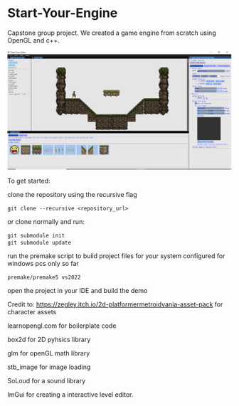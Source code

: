 # Start-Your-Engine
Capstone group project. We created a game engine from scratch using OpenGL and c++.

![Image](StartYourEngine_Screenshot.png)

To get started:


clone the repository using the recursive flag

```
git clone --recursive <repository_url>
```
    
 or clone normally and run:

```
git submodule init
git submodule update
```

run the premake script to build project files for your system
configured for windows pcs only so far

```
premake/premake5 vs2022
```


open the project in your IDE and build the demo 


Credit to:
https://zegley.itch.io/2d-platformermetroidvania-asset-pack for character assets

learnopengl.com for boilerplate code

box2d for 2D pyhsics library

glm for openGL math library

stb_image for image loading

SoLoud for a sound library

ImGui for creating a interactive level editor.
